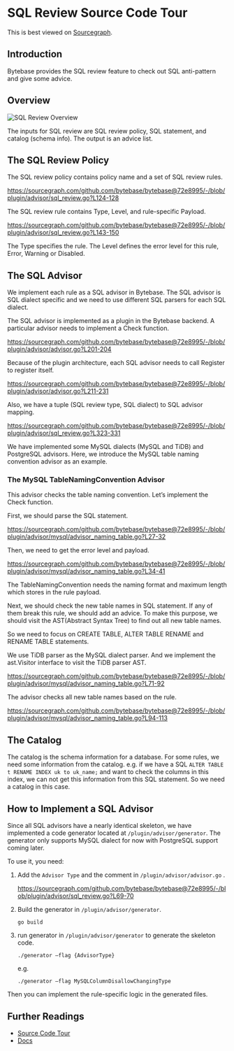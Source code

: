# SQL Review Source Code Tour

This is best viewed on [Sourcegraph](https://sourcegraph.com/github.com/bytebase/bytebase/-/blob/docs/design/sql-review-source-code-tour.snb.md).

## Introduction

Bytebase provides the SQL review feature to check out SQL anti-pattern and give some advice.

## Overview

![SQL Review Overview](https://raw.githubusercontent.com/bytebase/bytebase/main/docs/assets/sql-review-overview.webp)

The inputs for SQL review are SQL review policy, SQL statement, and catalog (schema info). The output is an advice list. 

## The SQL Review Policy

The SQL review policy contains policy name and a set of SQL review rules.

https://sourcegraph.com/github.com/bytebase/bytebase@72e8995/-/blob/plugin/advisor/sql_review.go?L124-128

The SQL review rule contains Type, Level, and rule-specific Payload.

https://sourcegraph.com/github.com/bytebase/bytebase@72e8995/-/blob/plugin/advisor/sql_review.go?L143-150

The Type specifies the rule. The Level defines the error level for this rule, Error, Warning or Disabled.

## The SQL Advisor

We implement each rule as a SQL advisor in Bytebase. The SQL advisor is SQL dialect specific and we need to use different SQL parsers for each SQL dialect.

The SQL advisor is implemented as a plugin in the Bytebase backend. A particular advisor needs to implement a Check function.

https://sourcegraph.com/github.com/bytebase/bytebase@72e8995/-/blob/plugin/advisor/advisor.go?L201-204

Because of the plugin architecture, each SQL advisor needs to call Register to register itself.

https://sourcegraph.com/github.com/bytebase/bytebase@72e8995/-/blob/plugin/advisor/advisor.go?L211-231

Also, we have a tuple (SQL review type, SQL dialect) to SQL advisor mapping.

https://sourcegraph.com/github.com/bytebase/bytebase@72e8995/-/blob/plugin/advisor/sql_review.go?L323-331

We have implemented some MySQL dialects (MySQL and TiDB) and PostgreSQL advisors. Here, we introduce the MySQL table naming convention advisor as an example. 

### The MySQL TableNamingConvention Advisor

This advisor checks the table naming convention. Let’s implement the Check function.

First, we should parse the SQL statement.

https://sourcegraph.com/github.com/bytebase/bytebase@72e8995/-/blob/plugin/advisor/mysql/advisor_naming_table.go?L27-32

Then, we need to get the error level and payload.

https://sourcegraph.com/github.com/bytebase/bytebase@72e8995/-/blob/plugin/advisor/mysql/advisor_naming_table.go?L34-41

The TableNamingConvention needs the naming format and maximum length which stores in the rule payload.

Next, we should check the new table names in SQL statement. If any of them break this rule, we should add an advice. To make this purpose, we should visit the AST(Abstract Syntax Tree) to find out all new table names.

So we need to focus on CREATE TABLE, ALTER TABLE RENAME and RENAME TABLE statements.

We use TiDB parser as the MySQL dialect parser. And we implement the ast.Visitor interface to visit the TiDB parser AST.

https://sourcegraph.com/github.com/bytebase/bytebase@72e8995/-/blob/plugin/advisor/mysql/advisor_naming_table.go?L71-92

The advisor checks all new table names based on the rule.

https://sourcegraph.com/github.com/bytebase/bytebase@72e8995/-/blob/plugin/advisor/mysql/advisor_naming_table.go?L94-113


## The Catalog

The catalog is the schema information for a database. For some rules, we need some information from the catalog. e.g. if we have a SQL `ALTER TABLE t RENAME INDEX uk to uk_name;` and want to check the columns in this index, we can not get this information from this SQL statement. So we need a catalog in this case.


## How to Implement a SQL Advisor

Since all SQL advisors have a nearly identical skeleton, we have implemented a code generator located at `/plugin/advisor/generator`. The generator only supports MySQL dialect for now with PostgreSQL support coming later.

To use it, you need:

1. Add the `Advisor Type` and the comment in `/plugin/advisor/advisor.go` .

	https://sourcegraph.com/github.com/bytebase/bytebase@72e8995/-/blob/plugin/advisor/sql_review.go?L69-70

2. Build the generator in `/plugin/advisor/generator`. 
	```shell
	go build
	```

3. run generator in `/plugin/advisor/generator`  to generate the skeleton code.
	```shell
	./generator —flag {AdvisorType}
	```

	e.g.
	```shell
	./generator —flag MySQLColumnDisallowChangingType
	```

Then you can implement the rule-specific logic in the generated files.

## Further Readings

- [Source Code Tour](https://sourcegraph.com/github.com/bytebase/bytebase/-/blob/docs/design/source-code-tour.snb.md)
- [Docs](https://bytebase.com/docs)
